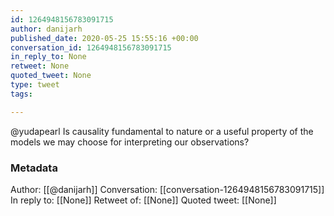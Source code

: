 ```yaml
---
id: 1264948156783091715
author: danijarh
published_date: 2020-05-25 15:55:16 +00:00
conversation_id: 1264948156783091715
in_reply_to: None
retweet: None
quoted_tweet: None
type: tweet
tags:

---
```


@yudapearl Is causality fundamental to nature or a useful property of the models we may choose for interpreting our observations?

### Metadata

Author: [[@danijarh]]
Conversation: [[conversation-1264948156783091715]]
In reply to: [[None]]
Retweet of: [[None]]
Quoted tweet: [[None]]
